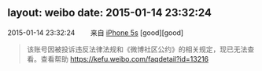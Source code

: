 layout: weibo
date: 2015-01-14 23:32:24
---
2015-01-14 23:32:24  &nbsp;&nbsp;&nbsp;&nbsp;&nbsp;&nbsp; 来自 <a href="sinaweibo://customweibosource" rel="nofollow">iPhone 5s</a>
[good][good]
>  该账号因被投诉违反法律法规和《微博社区公约》的相关规定，现已无法查看。查看帮助 https://kefu.weibo.com/faqdetail?id=13216
